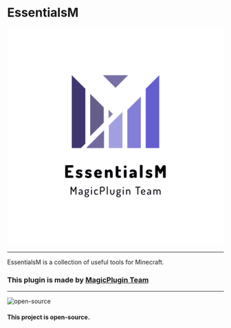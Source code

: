 # EssentialsM
![logo](/showcase/img/logo.png)

***
EssentialsM is a collection of useful tools for Minecraft.

### This plugin is made by [MagicPlugin Team](https://github.com/MagicPluginTeam/)

*** 

![open-source](https://opensource.org/sites/default/files/public/osi_keyhole_300X300_90ppi_0.png)
#### This project is open-source.